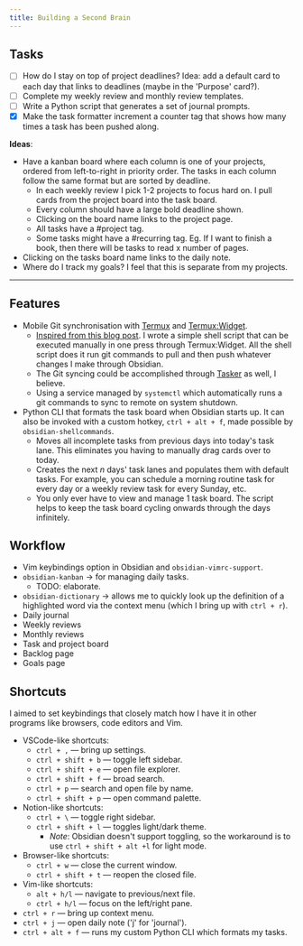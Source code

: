 ```yaml
---
title: Building a Second Brain
---
```


## Tasks
- [ ] How do I stay on top of project deadlines? Idea: add a default card to each day that links to deadlines (maybe in the 'Purpose' card?).
- [ ] Complete my weekly review and monthly review templates.
- [ ] Write a Python script that generates a set of journal prompts.
- [x] Make the task formatter increment a counter tag that shows how many times a task has been pushed along.

**Ideas**:
- Have a kanban board where each column is one of your projects, ordered from left-to-right in priority order. The tasks in each column follow the same format but are sorted by deadline.
    - In each weekly review I pick 1-2 projects to focus hard on. I pull cards from the project board into the task board.
    - Every column should have a large bold deadline shown.
    - Clicking on the board name links to the project page.
    - All tasks have a #project tag.
    - Some tasks might have a #recurring tag. Eg. If I want to finish a book, then there will be tasks to read x number of pages.
- Clicking on the tasks board name links to the daily note.
- Where do I track my goals? I feel that this is separate from my projects.

---

## Features
- Mobile Git synchronisation with [Termux](https://termux.dev/en/) and [Termux:Widget](https://wiki.termux.com/wiki/Termux:Widget).
    - [Inspired from this blog post](https://werzum.github.io/tech/2022/02/13/Obsidian-Mobile-Sync.html). I wrote a simple shell script that can be executed manually in one press through Termux:Widget. All the shell script does it run git commands to pull and then push whatever changes I make through Obsidian.
    - The Git syncing could be accomplished through [Tasker](https://play.google.com/store/apps/details?id=net.dinglisch.android.taskerm&hl=en_AU&gl=US) as well, I believe.
    - Using a service managed by `systemctl` which automatically runs a git commands to sync to remote on system shutdown.
- Python CLI that formats the task board when Obsidian starts up. It can also be invoked with a custom hotkey, `ctrl + alt + f`, made possible by `obsidian-shellcommands`.
    - Moves all incomplete tasks from previous days into today's task lane. This eliminates you having to manually drag cards over to today.
    - Creates the next $n$ days' task lanes and populates them with default tasks. For example, you can schedule a morning routine task for every day or a weekly review task for every Sunday, etc.
    - You only ever have to view and manage 1 task board. The script helps to keep the task board cycling onwards through the days infinitely.

## Workflow
- Vim keybindings option in Obsidian and `obsidian-vimrc-support`.
- `obsidian-kanban`  -> for managing daily tasks.
    - TODO: elaborate.
- `obsidian-dictionary` -> allows me to quickly look up the definition of a highlighted word via the context menu (which I bring up with `ctrl + r`).
- Daily journal
- Weekly reviews
- Monthly reviews
- Task and project board 
- Backlog page
- Goals page

## Shortcuts
I aimed to set keybindings that closely match how I have it in other programs like browsers, code editors and Vim.
- VSCode-like shortcuts:
    - `ctrl + ,` — bring up settings.
    - `ctrl + shift + b` — toggle left sidebar.
    - `ctrl + shift + e` — open file explorer.
    - `ctrl + shift + f` — broad search.
    - `ctrl + p` — search and open file by name.
    - `ctrl + shift + p` — open command palette.
- Notion-like shortcuts:
    - `ctrl + \`  — toggle right sidebar.
    - `ctrl + shift + l` — toggles light/dark theme.
        - *Note*: Obsidian doesn't support toggling, so the workaround is to use `ctrl + shift + alt +l` for light mode.
- Browser-like shortcuts:
    - `ctrl + w` — close the current window.
    - `ctrl + shift + t` — reopen the closed file.
- Vim-like shortcuts:
    - `alt + h/l` — navigate to previous/next file.
    - `ctrl + h/l` — focus on the left/right pane.
- `ctrl + r` — bring up context menu.
- `ctrl + j` — open daily note ('j' for 'journal').
- `ctrl + alt + f` — runs my custom Python CLI which formats my tasks.
